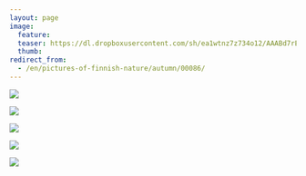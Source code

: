 ```yaml
---
layout: page
image:
  feature:
  teaser: https://dl.dropboxusercontent.com/sh/ea1wtnz7z734o12/AAABd7rE7sFyIAx6gC34JmoJa/luontokuvat/syksy/3/DS38977-245px.jpg
  thumb:
redirect_from:
  - /en/pictures-of-finnish-nature/autumn/00086/
---
```


[![](https://dl.dropboxusercontent.com/sh/ea1wtnz7z734o12/AABmwEupsYSKH9NIapOv0f9ta/luontokuvat/syksy/3/DS38977-800px.jpg)](https://dl.dropboxusercontent.com/sh/ea1wtnz7z734o12/AADIle0oWzLw2XrhzH424FvRa/luontokuvat/syksy/3/DS38977.jpg)

[![](https://dl.dropboxusercontent.com/sh/ea1wtnz7z734o12/AABNCryGMHXSE64RFuU1vs61a/luontokuvat/syksy/3/DS38978-800px.jpg)](https://dl.dropboxusercontent.com/sh/ea1wtnz7z734o12/AADgobs6gkyPKg5MwP4Uq_7ja/luontokuvat/syksy/3/DS38978.jpg)

[![](https://dl.dropboxusercontent.com/sh/ea1wtnz7z734o12/AAApLJRvlf4GYO4qdeupIbxea/luontokuvat/syksy/3/DS38986-800px.jpg)](https://dl.dropboxusercontent.com/sh/ea1wtnz7z734o12/AAAUE0YMqfVYJ1UeoZzI95c-a/luontokuvat/syksy/3/DS38986.jpg)

[![](https://dl.dropboxusercontent.com/sh/ea1wtnz7z734o12/AAB9KRhldIjQBIKvWp4XbsKga/luontokuvat/syksy/3/DS38989-800px.jpg)](https://dl.dropboxusercontent.com/sh/ea1wtnz7z734o12/AABE1LMFzmLfzCTqefVuWY_da/luontokuvat/syksy/3/DS38989.jpg)

[![](https://dl.dropboxusercontent.com/sh/ea1wtnz7z734o12/AADTaBizB_c2jHRXAI8qa6r-a/luontokuvat/syksy/3/DS38985-800px.jpg)](https://dl.dropboxusercontent.com/sh/ea1wtnz7z734o12/AADS0ZTpo7gn-4PI6jiKQ4Coa/luontokuvat/syksy/3/DS38985.jpg)
